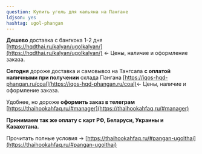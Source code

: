 ```yaml
---
question: Купить уголь для кальяна на Пангане
ldjson: yes
hashtag: ugol-phangan
---
```


**Дешево** доставка с бангкока 1-2 дня [https://hqdthai.ru/kalyan/ugolkalyan/](https://hqdthai.ru/kalyan/ugolkalyan/) <- Цены, наличие и оформление заказа.

**Сегодня** дороже доставка и самовывоз на Тангсала **с оплатой наличными при получении** склада Пангана [https://iqos-hqd-phangan.ru/coal](https://iqos-hqd-phangan.ru/coal)<- Цены, наличие и оформление заказа.

Удобнее, но дороже **оформить заказ в телеграм** [https://thaihookahfaq.ru/#manager](https://thaihookahfaq.ru/#manager)

**Принимаем так же оплату с карт РФ, Беларуси, Украины и Казахстана.**

Прочитать полные условия -> [https://thaihookahfaq.ru/#pangan-ugolthai](https://thaihookahfaq.ru/#pangan-ugolthai)
